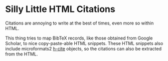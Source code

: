 # Silly Little HTML Citations

Citations are annoying to write at the best of times, even more so within HTML.

This thing tries to map BibTeX records, like those obtained from Google Scholar, to nice
copy-paste-able HTML snippets. These HTML snippets also include microformats2 [h-cite][]
objects, so the citations can also be extracted from the HTML.

[h-cite]: http://microformats.org/wiki/h-cite
